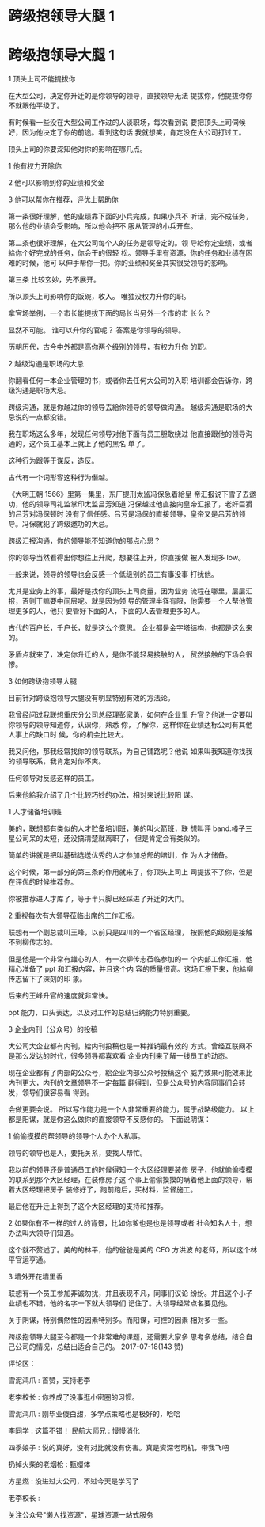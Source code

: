 # 跨级抱领导大腿 1

# 跨级抱领导大腿 1

1 顶头上司不能提拔你

在大型公司，决定你升迁的是你领导的领导，直接领导无法 提拔你，他提拔你你不就跟他平级了。

有时候看一些没在大型公司工作过的人谈职场，每次看到说 要把顶头上司伺候好，因为他决定了你的前途。看到这句话 我就想笑，肯定没在大公司打过工。

顶头上司的你要深知他对你的影响在哪几点。

1 他有权力开除你

2 他可以影响到你的业绩和奖金

3 他可以帮你在推荐，评优上帮助你

第一条很好理解，他的业绩靠下面的小兵完成，如果小兵不 听话，完不成任务，那么他的业绩会受影响，所以他会把不 服从管理的小兵开车。

第二条也很好理解，在大公司每个人的任务是领导定的。领 导給你定业绩，或者給你个好完成的任务，你会干的很轻 松。领导手里有资源，你的任务和业绩在困难的时候，他可 以伸手帮你一把。你的业绩和奖金其实很受领导的影响。

第三条 比较玄妙，先不展开。

所以顶头上司影响你的饭碗，收入。 唯独没权力升你的职。

拿官场举例，一个市长能提拔下面的局长当另外一个市的市 长么？

显然不可能。 谁可以升你的官呢？ 答案是你领导的领导。

历朝历代，古今中外都是高你两个级别的领导，有权力升你 的职。

2 越级沟通是职场的大忌

你翻看任何一本企业管理的书，或者你去任何大公司的入职 培训都会告诉你，跨级沟通是职场大忌。

跨级沟通，就是你越过你的领导去給你领导的领导做沟通。 越级沟通是职场的大忌说的一点都没错。

我在职场这么多年，发现任何领导对他下面有员工胆敢绕过 他直接跟他的领导沟通的，这个员工基本上就上了他的黑名 单了。

这种行为跟等于谋反，造反。

古代有一个词形容这种行为僭越。

《大明王朝 1566》里第一集里，东厂提刑太监冯保急着給皇 帝汇报说下雪了去邀功，他的领导司礼监掌印太监吕芳知道 冯保越过他直接向皇帝汇报了，老奸巨猾的吕芳对冯保顿时 没有了信任感。吕芳是冯保的直接领导，皇帝又是吕芳的领 导。冯保就犯了跨级邀功的大忌。

跨级汇报沟通，你的领导能不知道你的那点心思？

你的领导当然看得出你想往上升爬，想要往上升，你直接做 被人发现多 low。

一般来说，领导的领导也会反感一个低级别的员工有事没事 打扰他。

尤其是业务上的事，最好是找你的顶头上司商量，因为业务 流程在哪里，层层汇报，否则干嘛要中间层呢。就是因为领 导的管理半径有限，他需要一个人帮他管理更多的人，他只 要管好下面的人，下面的人去管理更多的人。

古代的百户长，千户长，就是这么个意思。 企业都是金字塔结构，也都是这么来的。

矛盾点就来了，决定你升迁的人，是你不能轻易接触的人， 贸然接触的下场会很惨。

3 如何跨级抱领导大腿

目前针对跨级抱领导大腿没有明显特别有效的方法论。

我曾经问过我联想重庆分公司总经理彭家勇，如何在企业里 升官？他说一定要叫你领导的领导知道你，认识你，熟悉 你，了解你，这样你在业绩达标公司有其他人事上的缺口时 候，你的机会比较大。

我又问他，那我经常找你的领导联系，为自己铺路呢？他说 如果叫我知道你找我的领导联系，我肯定对你不爽。

任何领导对反感这样的员工。

后来他給我介绍了几个比较巧妙的办法，相对来说比较阳 谋。

1 人才储备培训班

美的，联想都有类似的人才贮备培训班，美的叫火箭班，联 想叫评 band.棒子三星公司呆的太短，还没搞清楚就离职了， 但是肯定会有类似的。

简单的讲就是把叫基础选送优秀的人才参加总部的培训，作 为人才储备。

这个时候，第一部分的第三条的作用就来了，你顶头上司上 司提拔不了你，但是在评优的时候推荐你。

你被推荐进人才库了，等于半只脚已经踩进了升迁的大门。

2 重视每次有大领导莅临出席的工作汇报。

联想有一个副总裁叫王峰，以前只是四川的一个省区经理， 按照他的级别是接触不到柳传志的。

但是他是一个非常有雄心的人，有一次柳传志莅临参加的一 个内部工作汇报，他精心准备了 ppt 和汇报内容，并且这个内 容的质量很高。这场汇报下来，他給柳传志留下了深刻的印 象。

后来的王峰升官的速度就非常快。

ppt 能力，口头表达，以及对工作的总结归纳能力特别重要。

3 企业内刊（公众号）的投稿

大公司大企业都有内刊，給内刊投稿也是一种推销最有效的 方式。曾经互联网不是那么发达的时代，很多领导都喜欢看 企业内刊来了解一线员工的动态。

现在企业都有了内部的公众号，給企业内部公众号投稿这个 威力效果可能效果比内刊更大，内刊的文章领导不一定每篇 翻得到，但是公众号的内容同事们会转发，领导们很容易看 得到。

会做更要会说。 所以写作能力是一个人非常重要的能力，属于战略级能力。 以上都是阳谋，就是你这么做你的直接领导不反感你的。 下面说阴谋：

1 偷偷摸摸的帮领导的领导个人办个人私事。

领导的领导也是人，要托关系，要找人帮忙。

我以前的领导还是普通员工的时候得知一个大区经理要装修 房子，他就偷偷摸摸的联系到那个大区经理，在装修房子这 个事上偷偷摸摸的瞒着他上面的领导，帮着大区经理把房子 装修好了，跑前跑后，买材料，监督施工。

最后他在升迁上得到了这个大区经理的支持和推荐。

2 如果你有不一样的过人的背景，比如你爹也是也是领导或者 社会知名人士，想办法叫大领导们知道。

这个就不赘述了。美的的林平，他的爸爸是美的 CEO 方洪波 的老师，所以这个林平官运亨通。

3 墙外开花墙里香

联想有一个员工参加非诚勿扰，并且表现不凡，同事们议论 纷纷。并且这个小子业绩也不错，他的名字一下就大领导们 记住了。大领导经常点名要见他。

关于阴谋，特别偶然性的因素特别多。而阳谋，可控的因素 相对多一些。

跨级抱领导大腿至今都是一个非常难的课题，还需要大家多 思考多总结，结合自己公司的情况，总结出适合自己的。 2017-07-18(143 赞)

评论区：

雪泥鸿爪 : 首赞，支持老李

老李校长 : 你养成了没事逛小密圈的习惯。

雪泥鸿爪 : 刚毕业傻白甜，多学点策略也是极好的，哈哈

李同学 : 这篇不错！ 民航大师兄 : 慢慢消化

四季娘子 : 说的真好，没有对比就没有伤害。真是资深老司机，带我飞吧

扔掉火柴的老烟枪 : 甄嬛体

方星燃 : 没进过大公司，不过今天是学习了

老李校长 :

关注公众号"懒人找资源"，星球资源一站式服务